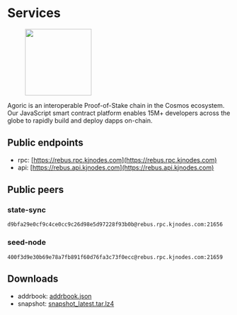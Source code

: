 # Services

<figure><img src="https://raw.githubusercontent.com/kj89/testnet_manuals/main/pingpub/logos/rebus.png" width="150" alt=""><figcaption></figcaption></figure>

Agoric is an interoperable Proof-of-Stake chain in the Cosmos ecosystem. Our JavaScript smart contract platform enables 15M+ developers across the globe to rapidly build and deploy dapps on-chain.

## Public endpoints

* rpc: [https://rebus.rpc.kjnodes.com](https://rebus.rpc.kjnodes.com)
* api: [https://rebus.api.kjnodes.com](https://rebus.api.kjnodes.com)

## Public peers

### state-sync

```
d9bfa29e0cf9c4ce0cc9c26d98e5d97228f93b0b@rebus.rpc.kjnodes.com:21656
```

### seed-node

```
400f3d9e30b69e78a7fb891f60d76fa3c73f0ecc@rebus.rpc.kjnodes.com:21659
```

## Downloads

* addrbook: [addrbook.json](https://snapshots.kjnodes.com/rebus/addrbook.json)
* snapshot: [snapshot_latest.tar.lz4](https://snapshots.kjnodes.com/rebus/snapshot\_latest.tar.lz4)
